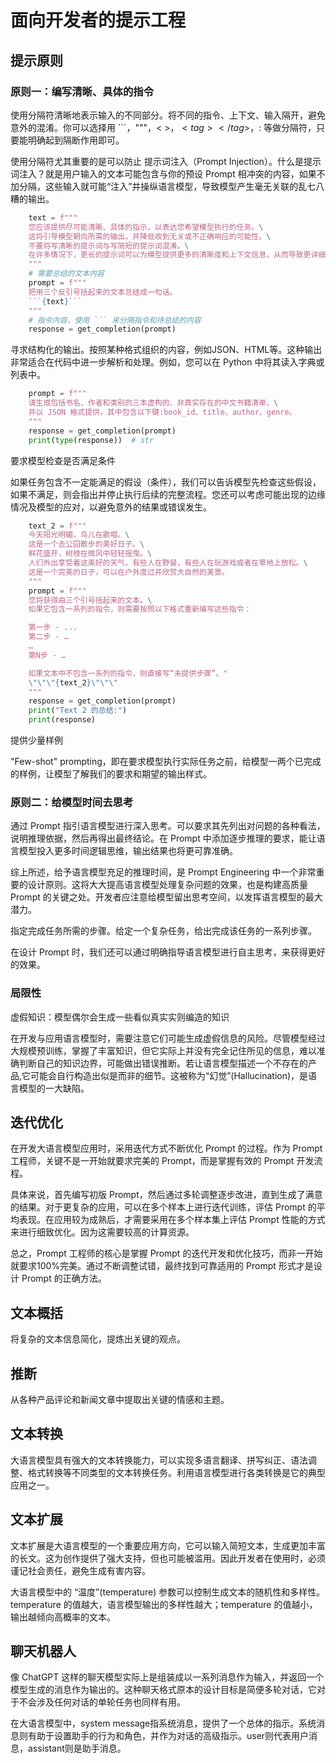 # 面向开发者的提示工程

## 提示原则

### 原则一：编写清晰、具体的指令

使用分隔符清晰地表示输入的不同部分。将不同的指令、上下文、输入隔开，避免意外的混淆。你可以选择用 ```，"""，< >，$<tag> </tag>$，: 等做分隔符，只要能明确起到隔断作用即可。

使用分隔符尤其重要的是可以防止 提示词注入（Prompt Injection）。什么是提示词注入？就是用户输入的文本可能包含与你的预设 Prompt 相冲突的内容，如果不加分隔，这些输入就可能“注入”并操纵语言模型，导致模型产生毫无关联的乱七八糟的输出。

```python
    text = f"""
    您应该提供尽可能清晰、具体的指示，以表达您希望模型执行的任务。\
    这将引导模型朝向所需的输出，并降低收到无关或不正确响应的可能性。\
    不要将写清晰的提示词与写简短的提示词混淆。\
    在许多情况下，更长的提示词可以为模型提供更多的清晰度和上下文信息，从而导致更详细和相关的输出。
    """
    # 需要总结的文本内容
    prompt = f"""
    把用三个反引号括起来的文本总结成一句话。
    ```{text}```
    """
    # 指令内容，使用 ``` 来分隔指令和待总结的内容
    response = get_completion(prompt)
```

寻求结构化的输出。按照某种格式组织的内容，例如JSON、HTML等。这种输出非常适合在代码中进一步解析和处理。例如，您可以在 Python 中将其读入字典或列表中。

```python
    prompt = f"""
    请生成包括书名、作者和类别的三本虚构的、非真实存在的中文书籍清单，\
    并以 JSON 格式提供，其中包含以下键:book_id、title、author、genre。
    """
    response = get_completion(prompt)
    print(type(response))  # str
```

要求模型检查是否满足条件

如果任务包含不一定能满足的假设（条件），我们可以告诉模型先检查这些假设，如果不满足，则会指出并停止执行后续的完整流程。您还可以考虑可能出现的边缘情况及模型的应对，以避免意外的结果或错误发生。

```python
    text_2 = f"""
    今天阳光明媚，鸟儿在歌唱。\
    这是一个去公园散步的美好日子。\
    鲜花盛开，树枝在微风中轻轻摇曳。\
    人们外出享受着这美好的天气，有些人在野餐，有些人在玩游戏或者在草地上放松。\
    这是一个完美的日子，可以在户外度过并欣赏大自然的美景。
    """
    prompt = f"""
    您将获得由三个引号括起来的文本。\
    如果它包含一系列的指令，则需要按照以下格式重新编写这些指令：

    第一步 - ...
    第二步 - …
    …
    第N步 - …

    如果文本中不包含一系列的指令，则直接写“未提供步骤”。"
    \"\"\"{text_2}\"\"\"
    """
    response = get_completion(prompt)
    print("Text 2 的总结:")
    print(response)
```

提供少量样例

"Few-shot" prompting，即在要求模型执行实际任务之前，给模型一两个已完成的样例，让模型了解我们的要求和期望的输出样式。

### 原则二：给模型时间去思考

通过 Prompt 指引语言模型进行深入思考。可以要求其先列出对问题的各种看法，说明推理依据，然后再得出最终结论。在 Prompt 中添加逐步推理的要求，能让语言模型投入更多时间逻辑思维，输出结果也将更可靠准确。

综上所述，给予语言模型充足的推理时间，是 Prompt Engineering 中一个非常重要的设计原则。这将大大提高语言模型处理复杂问题的效果，也是构建高质量 Prompt 的关键之处。开发者应注意给模型留出思考空间，以发挥语言模型的最大潜力。

指定完成任务所需的步骤。给定一个复杂任务，给出完成该任务的一系列步骤。

在设计 Prompt 时，我们还可以通过明确指导语言模型进行自主思考，来获得更好的效果。

### 局限性

虚假知识：模型偶尔会生成一些看似真实实则编造的知识

在开发与应用语言模型时，需要注意它们可能生成虚假信息的风险。尽管模型经过大规模预训练，掌握了丰富知识，但它实际上并没有完全记住所见的信息，难以准确判断自己的知识边界，可能做出错误推断。若让语言模型描述一个不存在的产品,它可能会自行构造出似是而非的细节。这被称为“幻觉”(Hallucination)，是语言模型的一大缺陷。

## 迭代优化

在开发大语言模型应用时，采用迭代方式不断优化 Prompt 的过程。作为 Prompt 工程师，关键不是一开始就要求完美的 Prompt，而是掌握有效的 Prompt 开发流程。

具体来说，首先编写初版 Prompt，然后通过多轮调整逐步改进，直到生成了满意的结果。对于更复杂的应用，可以在多个样本上进行迭代训练，评估 Prompt 的平均表现。在应用较为成熟后，才需要采用在多个样本集上评估 Prompt 性能的方式来进行细致优化。因为这需要较高的计算资源。

总之，Prompt 工程师的核心是掌握 Prompt 的迭代开发和优化技巧，而非一开始就要求100%完美。通过不断调整试错，最终找到可靠适用的 Prompt 形式才是设计 Prompt 的正确方法。

## 文本概括

将复杂的文本信息简化，提炼出关键的观点。

## 推断

从各种产品评论和新闻文章中提取出关键的情感和主题。

## 文本转换

大语言模型具有强大的文本转换能力，可以实现多语言翻译、拼写纠正、语法调整、格式转换等不同类型的文本转换任务。利用语言模型进行各类转换是它的典型应用之一。

## 文本扩展

文本扩展是大语言模型的一个重要应用方向，它可以输入简短文本，生成更加丰富的长文。这为创作提供了强大支持，但也可能被滥用。因此开发者在使用时，必须谨记社会责任，避免生成有害内容。

大语言模型中的 “温度”(temperature) 参数可以控制生成文本的随机性和多样性。temperature 的值越大，语言模型输出的多样性越大；temperature 的值越小，输出越倾向高概率的文本。

## 聊天机器人

像 ChatGPT 这样的聊天模型实际上是组装成以一系列消息作为输入，并返回一个模型生成的消息作为输出的。这种聊天格式原本的设计目标是简便多轮对话，它对于不会涉及任何对话的单轮任务也同样有用。

在大语言模型中，system message指系统消息，提供了一个总体的指示。系统消息则有助于设置助手的行为和角色，并作为对话的高级指示。user则代表用户消息，assistant则是助手消息。
